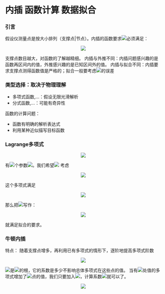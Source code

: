 #  内插 函数计算 数据拟合
  
  
###  引言
  
假设仪测量点是按大小排列（支撑点|节点）。内插的函数要求<img src="https://latex.codecogs.com/gif.latex?f(x)"/>必须满足：
<p align="center"><img src="https://latex.codecogs.com/gif.latex?f(x_i)%20=%20y_i%20,i%20=%200,1,&#x5C;cdots,n"/></p>  
  
支撑点数目越大，对函数的了解越精细。
内插与外推不同：内插问题感兴趣的是函数再区间内的值，外推感兴趣的是已知区间外的值。
内插与拟合不同：内插要求支撑点测得函数值是严格的；拟合一般要考虑<img src="https://latex.codecogs.com/gif.latex?y_i"/>的误差
  
###  类型选择：取决于物理理解
  
- 多项式函数,...：假设无限光滑解析
- 分式函数,...：可能有奇异性
  
函数的计算问题：
- 函数有明确的解析表达式
- 利用某种近似描写目标函数
  
###  Lagrange多项式
  
  
<p align="center"><img src="https://latex.codecogs.com/gif.latex?P_n(x)%20=%20a_0%20+%20a_1x+&#x5C;cds+a_nx^n&#x5C;%20x&#x5C;in%20[x_0,x_n]"/></p>  
  
有<img src="https://latex.codecogs.com/gif.latex?n+1"/>个参数<img src="https://latex.codecogs.com/gif.latex?a_i"/>。我们希望<img src="https://latex.codecogs.com/gif.latex?P_n(x_i)=y_i,&#x5C;%20i=0,&#x5C;cds,n"/>
考虑
<p align="center"><img src="https://latex.codecogs.com/gif.latex?L_j(x)%20=%20&#x5C;prod_{0&#x5C;le%20m%20&#x5C;le%20n,m&#x5C;ne%20j}^{&#x5C;frac{x-x_m}{x_j-x_m}},&#x5C;%20j=0,1,&#x5C;cds,n"/></p>  
  
这个多项式满足
<p align="center"><img src="https://latex.codecogs.com/gif.latex?L_j(x_i)%20=%20&#x5C;delta_{ij},&#x5C;%200&#x5C;le%20i,j&#x5C;le%20n"/></p>  
  
那么把<img src="https://latex.codecogs.com/gif.latex?P_n(x)"/>写作：
<p align="center"><img src="https://latex.codecogs.com/gif.latex?P_n(x)%20=%20&#x5C;sum_{i=0}^{n}%20i_iL_i(x)"/></p>  
  
就满足拟合的要求。
  
###  牛顿内插
  
特点： 随着支撑点增多，再利用已有多项式的情形下，逐阶地提高多项式阶数
<p align="center"><img src="https://latex.codecogs.com/gif.latex?N(x)%20=%20&#x5C;sum_{i=0}^{n}%20a_in_i(x)&#x5C;&#x5C;%20n_i(x)%20=%20&#x5C;prod_{k=0}^{i-1}%20(x-x_k),n_0(x)&#x5C;equiv%201"/></p>  
  
<img src="https://latex.codecogs.com/gif.latex?x_0,&#x5C;cds,x_{i-1}"/>是<img src="https://latex.codecogs.com/gif.latex?n_i(x)"/>的根，它的系数是多少不影响总体多项式在这些点的值。
当有<img src="https://latex.codecogs.com/gif.latex?x_0,&#x5C;cds,x_{i-1}"/>处值的多项式增加了<img src="https://latex.codecogs.com/gif.latex?x_i"/>点的值，我们只要加入<img src="https://latex.codecogs.com/gif.latex?a_in_i(x)"/>，计算系数<img src="https://latex.codecogs.com/gif.latex?a_i"/>就可以了。
<p align="center"><img src="https://latex.codecogs.com/gif.latex?a_i%20=y_i-%20(a_0+a_1(x_i-x_0)+a_2(x_i-x_0)(x_i-x_1)+&#x5C;cdots+a_{i-1}&#x5C;prod_{k=0}^{i-1}%20(x_i-x_k))"/></p>  
  
  
